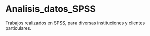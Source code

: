 # Analisis_datos_SPSS
Trabajos realizados en SPSS, para diversas instituciones y clientes particulares.
